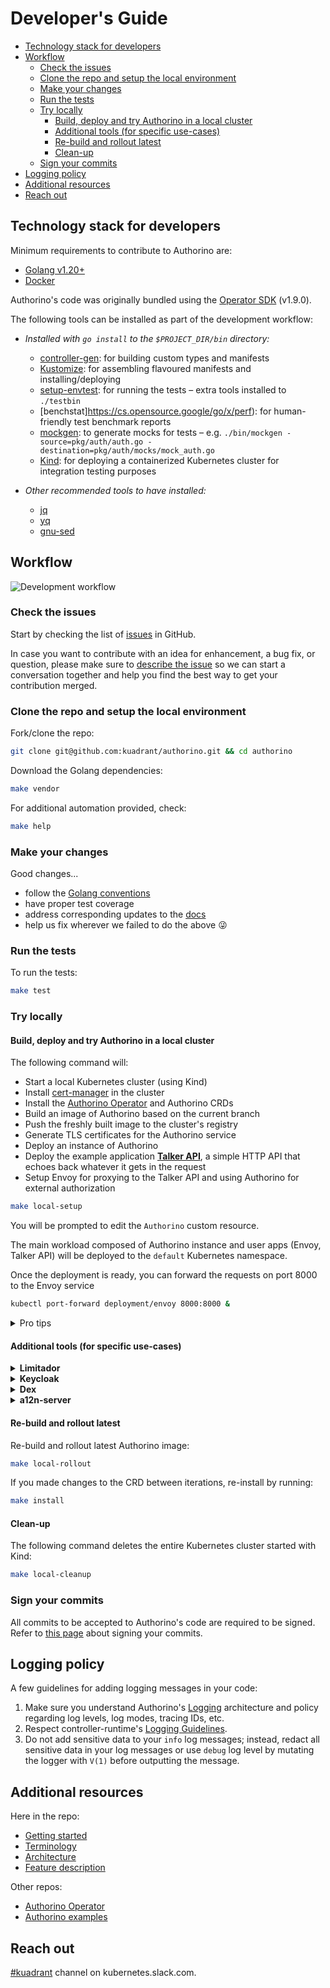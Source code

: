 # Developer's Guide

- [Technology stack for developers](#technology-stack-for-developers)
- [Workflow](#workflow)
  - [Check the issues](#check-the-issues)
  - [Clone the repo and setup the local environment](#clone-the-repo-and-setup-the-local-environment)
  - [Make your changes](#make-your-changes)
  - [Run the tests](#run-the-tests)
  - [Try locally](#try-locally)
    - [Build, deploy and try Authorino in a local cluster](#build-deploy-and-try-authorino-in-a-local-cluster)
    - [Additional tools (for specific use-cases)](#additional-tools-for-specific-use-cases)
    - [Re-build and rollout latest](#re-build-and-rollout-latest)
    - [Clean-up](#clean-up)
  - [Sign your commits](#sign-your-commits)
- [Logging policy](#logging-policy)
- [Additional resources](#additional-resources)
- [Reach out](#reach-out)

## Technology stack for developers

Minimum requirements to contribute to Authorino are:
- [Golang v1.20+](https://golang.org)
- [Docker](https://docker.com)

Authorino's code was originally bundled using the [Operator SDK](https://sdk.operatorframework.io/) (v1.9.0).

The following tools can be installed as part of the development workflow:

- _Installed with `go install` to the `$PROJECT_DIR/bin` directory:_
  - [controller-gen](https://book.kubebuilder.io/reference/controller-gen.html): for building custom types and manifests
  - [Kustomize](https://kustomize.io/): for assembling flavoured manifests and installing/deploying
  - [setup-envtest](https://v0-19-x.sdk.operatorframework.io/docs/golang/references/env-test-setup): for running the tests – extra tools installed to `./testbin`
  - [benchstat]https://cs.opensource.google/go/x/perf): for human-friendly test benchmark reports
  - [mockgen](https://github.com/golang/mock/mockgen): to generate mocks for tests – e.g. `./bin/mockgen -source=pkg/auth/auth.go -destination=pkg/auth/mocks/mock_auth.go`
  - [Kind](https://kind.sigs.k8s.io): for deploying a containerized Kubernetes cluster for integration testing purposes

- _Other recommended tools to have installed:_
  - [jq](https://stedolan.github.io/jq/)
  - [yq](http://mikefarah.github.io/yq/)
  - [gnu-sed](https://www.gnu.org/software/sed/)

## Workflow

![Development workflow](http://www.plantuml.com/plantuml/png/LKz1QiGm3Bpx5MBlfJye2uNU2alR3nXNn26s5IJvaD_NKbBm7gBCQ0RD-2uQMNijGRQrxP5ZXKgDKcQg2CeTGs1C6jjI46xl6TC6cX5MaOvoWoWdd5qVnDjhAjJGhOmxkT40pCRFk24Sr1bI7glhteLdum-AkgO3F0byGA4KIpbEdOzP_bwNTWLGhQkU0JAsi-lH9NlJnvVh--0X-BFWvSrh1nj6_ijTVrjv9nj6hC3u37gC3ID-yuxjjzVo1m00)

### Check the issues

Start by checking the list of [issues](https://github.com/kuadrant/authorino/issues) in GitHub.

In case you want to contribute with an idea for enhancement, a bug fix, or question, please make sure to [describe the issue](https://github.com/kuadrant/authorino/issues/new) so we can start a conversation together and help you find the best way to get your contribution merged.

### Clone the repo and setup the local environment

Fork/clone the repo:

```sh
git clone git@github.com:kuadrant/authorino.git && cd authorino
```

Download the Golang dependencies:
```sh
make vendor
```

For additional automation provided, check:

```sh
make help
```

### Make your changes

Good changes...
- follow the [Golang conventions](https://golang.org/doc/effective_go)
- have proper test coverage
- address corresponding updates to the [docs](./)
- help us fix wherever we failed to do the above 😜

### Run the tests

To run the tests:

```sh
make test
```

### Try locally

#### Build, deploy and try Authorino in a local cluster

The following command will:
- Start a local Kubernetes cluster (using Kind)
- Install [cert-manager](https://github.com/jetstack/cert-manager) in the cluster
- Install the [Authorino Operator](https://github.com/kuadrant/authorino-operator) and Authorino CRDs
- Build an image of Authorino based on the current branch
- Push the freshly built image to the cluster's registry
- Generate TLS certificates for the Authorino service
- Deploy an instance of Authorino
- Deploy the example application [**Talker API**](https://github.com/kuadrant/authorino-examples#talker-api), a simple HTTP API that echoes back whatever it gets in the request
- Setup Envoy for proxying to the Talker API and using Authorino for external authorization

```sh
make local-setup
```

You will be prompted to edit the `Authorino` custom resource.

The main workload composed of Authorino instance and user apps (Envoy, Talker API) will be deployed to the `default` Kubernetes namespace.

Once the deployment is ready, you can forward the requests on port 8000 to the Envoy service

```sh
kubectl port-forward deployment/envoy 8000:8000 &
```

<details>
  <summary>Pro tips</summary>

  1. Change the default workload namespace by supplying the `NAMESPACE` argument to your `make local-setup` and other deployment, apps and local cluster related targets. If the namespace does not exist, it will be created.
  2. Switch to TLS disabled by default when deploying locally by supplying `TLS_ENABLED=0` to your `make local-setup` and `make deploy` commands. E.g. `make local-setup TLS_ENABLED=0`.
  3. Skip being prompted to edit the `Authorino` CR and default to an Authorino deployment with TLS enabled, debug/development log level/mode, and standard name 'authorino', by supplying `FF=1` to your `make local-setup` and `make deploy` commands. E.g. `make local-setup FF=1`
  4. Supply `DEPLOY_IDPS=1` to `make local-setup` and `make user-apps` to deploy Keycloak and Dex to the cluster. `DEPLOY_KEYCLOAK` and `DEPLOY_DEX` are also available. Read more about additional tools for specific use cases in the section below.
  5. Saving the ID of the process (PID) of the port-forward command spawned in the background can be useful to later kill and restart the process. E.g. `kubectl port-forward deployment/envoy 8000:8000 &;PID=$!`; then `kill $PID`.
</details>

#### Additional tools (for specific use-cases)

<details>
  <summary><strong>Limitador</strong></summary>

  To deploy [Limitador](https://github.com/kuadrant/limitador) – pre-configured in Envoy for rate-limiting the Talker API to 5 hits per minute per `user_id` when available in the cluster workload –, run:

  ```sh
  kubectl apply -f https://raw.githubusercontent.com/kuadrant/authorino-examples/main/limitador/limitador-deploy.yaml
  ```
</details>

<details>
  <summary><strong>Keycloak</strong></summary>

  Authorino examples include a bundle of [Keycloak](https://www.keycloak.org) preloaded with the following realm setup:<br/>
  - Admin console: http://localhost:8080/auth/admin (admin/p)
  - Preloaded realm: **kuadrant**
  - Preloaded clients:
    - **demo**: to which API consumers delegate access and therefore the one which access tokens are issued to
    - **authorino**: used by Authorino to fetch additional user info with `client_credentials` grant type
    - **talker-api**: used by Authorino to fetch UMA-protected resource data associated with the Talker API
  - Preloaded resources:
    - `/hello`
    - `/greetings/1` (owned by user john)
    - `/greetings/2` (owned by user jane)
    - `/goodbye`
  - Realm roles:
    - member (default to all users)
    - admin
  - Preloaded users:
    - john/p (member)
    - jane/p (admin)
    - peter/p (member, email not verified)

  To deploy, run:

  ```sh
  kubectl apply -f https://raw.githubusercontent.com/kuadrant/authorino-examples/main/keycloak/keycloak-deploy.yaml
  ```

  Forward local requests to the instance of Keycloak running in the cluster:

  ```sh
  kubectl port-forward deployment/keycloak 8080:8080 &
  ```
</details>

<details>
  <summary><strong>Dex</strong></summary>

  Authorino examples include a bundle of [Dex](https://dexidp.io) preloaded with the following setup:<br/>
  - Preloaded clients:<br/>
    - **demo**: to which API consumers delegate access and therefore the one which access tokens are issued to (Client secret: aaf88e0e-d41d-4325-a068-57c4b0d61d8e)
  - Preloaded users:<br/>
    - marta@localhost/password

  To deploy, run:

  ```sh
  kubectl apply -f https://raw.githubusercontent.com/kuadrant/authorino-examples/main/dex/dex-deploy.yaml
  ```

  Forward local requests to the instance of Dex running in the cluster:

  ```sh
  kubectl port-forward deployment/dex 5556:5556 &
  ```
</details>

<details>
  <summary><strong>a12n-server</strong></summary>

  Authorino examples include a bundle of [**a12n-server**](https://github.com/curveball/a12n-server) and corresponding MySQL database, preloaded with the following setup:<br/>
  - Admin console: http://a12n-server:8531 (admin/123456)
  - Preloaded clients:<br/>
    - **service-account-1**: to obtain access tokens via `client_credentials` OAuth2 grant type, to consume the Talker API (Client secret: DbgXROi3uhWYCxNUq_U1ZXjGfLHOIM8X3C2bJLpeEdE); includes metadata privilege: `{ "talker-api": ["read"] }` that can be used to write authorization policies
    - **talker-api**: to authenticate to the token introspect endpoint (Client secret: V6g-2Eq2ALB1_WHAswzoeZofJ_e86RI4tdjClDDDb4g)

  To deploy, run:

  ```sh
  kubectl apply -f https://raw.githubusercontent.com/kuadrant/authorino-examples/main/a12n-server/a12n-server-deploy.yaml
  ```

  Forward local requests to the instance of a12n-server running in the cluster:

  ```sh
  kubectl port-forward deployment/a12n-server 8531:8531 &
  ```
</details>

#### Re-build and rollout latest

Re-build and rollout latest Authorino image:

```sh
make local-rollout
```

If you made changes to the CRD between iterations, re-install by running:

```sh
make install
```

#### Clean-up

The following command deletes the entire Kubernetes cluster started with Kind:

```sh
make local-cleanup
```

### Sign your commits

All commits to be accepted to Authorino's code are required to be signed. Refer to [this page](https://docs.github.com/en/authentication/managing-commit-signature-verification/signing-commits) about signing your commits.

## Logging policy

A few guidelines for adding logging messages in your code:
1. Make sure you understand Authorino's [Logging](./user-guides/observability.md#logging) architecture and policy regarding log levels, log modes, tracing IDs, etc.
2. Respect controller-runtime's [Logging Guidelines](https://github.com/kubernetes-sigs/controller-runtime/blob/master/TMP-LOGGING.md).
3. Do not add sensitive data to your `info` log messages; instead, redact all sensitive data in your log messages or use `debug` log level by mutating the logger with `V(1)` before outputting the message.

## Additional resources

Here in the repo:

- [Getting started](./getting-started.md)
- [Terminology](./terminology.md)
- [Architecture](./architecture.md)
- [Feature description](./features.md)

Other repos:

- [Authorino Operator](https://github.com/kuadrant/authorino-operator)
- [Authorino examples](https://github.com/kuadrant/authorino-examples)

## Reach out

[#kuadrant](https://kubernetes.slack.com/archives/C05J0D0V525) channel on kubernetes.slack.com.
